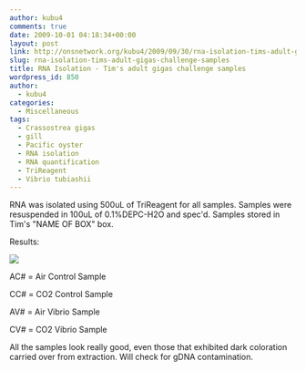 ```yaml
---
author: kubu4
comments: true
date: 2009-10-01 04:18:34+00:00
layout: post
link: http://onsnetwork.org/kubu4/2009/09/30/rna-isolation-tims-adult-gigas-challenge-samples/
slug: rna-isolation-tims-adult-gigas-challenge-samples
title: RNA Isolation - Tim's adult gigas challenge samples
wordpress_id: 850
author:
  - kubu4
categories:
  - Miscellaneous
tags:
  - Crassostrea gigas
  - gill
  - Pacific oyster
  - RNA isolation
  - RNA quantification
  - TriReagent
  - Vibrio tubiashii
---
```


RNA was isolated using 500uL of TriReagent for all samples. Samples were resuspended in 100uL of 0.1%DEPC-H2O and spec'd. Samples stored in Tim's "NAME OF BOX" box.

Results:

![](http://eagle.fish.washington.edu/Arabidopsis/RNA%20Spec%20Readings/20090930%20RNA%20SJW.jpg)

AC# = Air Control Sample

CC# = CO2 Control Sample

AV# = Air Vibrio Sample

CV# = CO2 Vibrio Sample

All the samples look really good, even those that exhibited dark coloration carried over from extraction. Will check for gDNA contamination.
